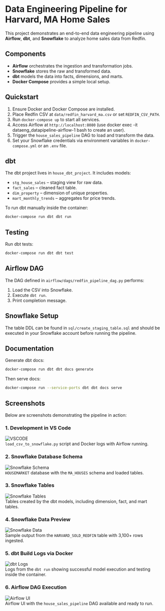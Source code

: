 # Data Engineering Pipeline for Harvard, MA Home Sales

This project demonstrates an end-to-end data engineering pipeline using **Airflow**, **dbt**, and **Snowflake** to analyze home sales data from Redfin.

## Components
- **Airflow** orchestrates the ingestion and transformation jobs.
- **Snowflake** stores the raw and transformed data.
- **dbt** models the data into facts, dimensions, and marts.
- **Docker Compose** provides a simple local setup.

## Quickstart
1. Ensure Docker and Docker Compose are installed.
2. Place Redfin CSV at `data/redfin_harvard_ma.csv` or set `REDFIN_CSV_PATH`. 
3. Run `docker-compose up` to start all services.
4. Access Airflow at `http://localhost:8080` (use docker exec -it dataeng_datapipeline-airflow-1 bash to create an user).
5. Trigger the `house_sales_pipeline` DAG to load and transform the data.
6. Set your Snowflake credentials via environment variables in `docker-compose.yml` or an `.env` file.

## dbt
The dbt project lives in `house_dbt_project`. It includes models:
- `stg_house_sales` – staging view for raw data.
- `fact_sales` – cleaned fact table.
- `dim_property` – dimension of unique properties.
- `mart_monthly_trends` – aggregates for price trends.

To run dbt manually inside the container:
```bash
docker-compose run dbt dbt run
```

## Testing
Run dbt tests:
```bash
docker-compose run dbt dbt test
```

## Airflow DAG
The DAG defined in `airflow/dags/redfin_pipeline_dag.py` performs:
1. Load the CSV into Snowflake.
2. Execute `dbt run`.
3. Print completion message.

## Snowflake Setup
The table DDL can be found in `sql/create_staging_table.sql` and should be executed in your Snowflake account before running the pipeline.

## Documentation
Generate dbt docs:
```bash
docker-compose run dbt dbt docs generate
```
Then serve docs:
```bash
docker-compose run --service-ports dbt dbt docs serve
```
## Screenshots

Below are screenshots demonstrating the pipeline in action:

### 1. Development in VS Code
![VSCODE](VSCODE.png)  
`load_csv_to_snowflake.py` script and Docker logs with Airflow running.

### 2. Snowflake Database Schema
![Snowflake Schema](Snowflake_Schema.png)  
`HOUSEMARKET` database with the `MA_HOUSES` schema and loaded tables.

### 3. Snowflake Tables
![Snowflake Tables](SF_tables.png)  
Tables created by the dbt models, including dimension, fact, and mart tables.

### 4. Snowflake Data Preview
![Snowflake Data](SF_data.png)  
Sample output from the `HARVARD_SOLD_REDFIN` table with 3,100+ rows ingested.

### 5. dbt Build Logs via Docker
![dbt Logs](Docker_dbt.png)  
Logs from the `dbt run` showing successful model execution and testing inside the container.

### 6. Airflow DAG Execution
![Airflow UI](Airflow_localhost.png)  
Airflow UI with the `house_sales_pipeline` DAG available and ready to run.

